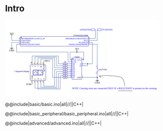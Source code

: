 # Intro

![Circuit schematic](schematic.png "Schematic")

@@include|basic/basic.ino|all|//||C++|

@@include|basic_peripheral/basic_peripheral.ino|all|//||C++|

@@include|advanced/advanced.ino|all|//||C++|